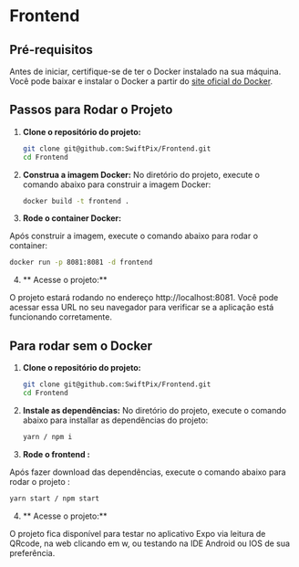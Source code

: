 # Frontend

## Pré-requisitos

Antes de iniciar, certifique-se de ter o Docker instalado na sua máquina. Você pode baixar e instalar o Docker a partir do [site oficial do Docker](https://www.docker.com/get-started).

## Passos para Rodar o Projeto

1. **Clone o repositório do projeto:**

   ```bash
   git clone git@github.com:SwiftPix/Frontend.git
   cd Frontend
   ```
2. **Construa a imagem Docker:**
No diretório do projeto, execute o comando abaixo para construir a imagem Docker:

   ```bash
   docker build -t frontend .

3. **Rode o container Docker:**

Após construir a imagem, execute o comando abaixo para rodar o container:

   ```bash
   docker run -p 8081:8081 -d frontend
```


4. ** Acesse o projeto:**

 O projeto estará rodando no endereço http://localhost:8081. 
 Você pode acessar essa URL no seu navegador para verificar se a aplicação está funcionando corretamente.

## Para rodar sem o Docker

1. **Clone o repositório do projeto:**

   ```bash
   git clone git@github.com:SwiftPix/Frontend.git
   cd Frontend
   ```
2. **Instale as dependências:**
No diretório do projeto, execute o comando abaixo para installar as dependências do projeto:

   ```bash
   yarn / npm i

3. **Rode o frontend :**

Após fazer download das dependências, execute o comando abaixo para rodar o projeto :

   ```bash
   yarn start / npm start 
```

4. ** Acesse o projeto:**

 O projeto fica disponível para testar no aplicativo Expo via leitura de QRcode, na web clicando em w, ou testando na IDE Android ou IOS de sua preferência.



  

